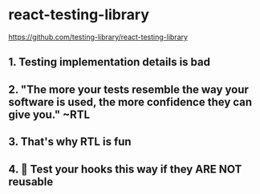# react-testing-library

https://github.com/testing-library/react-testing-library



## 1. Testing implementation details is bad



## 2. "The more your tests resemble the way your software is used, the more confidence they can give you." ~RTL



## 3. That's why RTL is fun



## 4. 🐐 Test your hooks this way if they ARE NOT reusable
